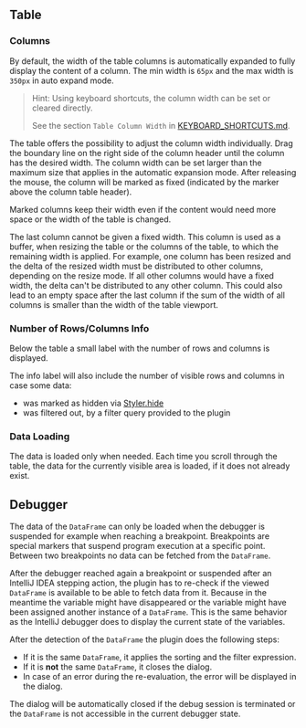 ## Table

### Columns

By default, the width of the table columns is automatically expanded to fully display the content of a column.
The min width is `65px` and the max width is `350px` in auto expand mode.

>Hint: Using keyboard shortcuts, the column width can be set or cleared directly.
>
> See the section `Table Column Width` in [KEYBOARD_SHORTCUTS.md](./KEYBOARD_SHORTCUTS.md).

The table offers the possibility to adjust the column width individually.
Drag the boundary line on the right side of the column header until the column has the desired width.
The column width can be set larger than the maximum size that applies in the automatic expansion mode.
After releasing the mouse, the column will be marked as fixed (indicated by the marker above the column table header).

Marked columns keep their width even if the content would need more space or the width of the table is changed.

The last column cannot be given a fixed width.
This column is used as a buffer, when resizing the table or the columns of the table, to which the remaining width is applied.
For example, one column has been resized and the delta of the resized width must be distributed to other columns, depending on the resize mode.
If all other columns would have a fixed width, the delta can't be distributed to any other column.
This could also lead to an empty space after the last column if the sum of the width of all columns is smaller than the width of the table viewport.

### Number of Rows/Columns Info
Below the table a small label with the number of rows and columns is displayed.

The info label will also include the number of visible rows and columns in case some data:
- was marked as hidden via [Styler.hide](https://pandas.pydata.org/docs/reference/api/pandas.io.formats.style.Styler.hide.html)
- was filtered out, by a filter query provided to the plugin


### Data Loading
The data is loaded only when needed.
Each time you scroll through the table, the data for the currently visible area is loaded, if it does not already exist.

## Debugger
The data of the `DataFrame` can only be loaded when the debugger is suspended for example when reaching a breakpoint.
Breakpoints are special markers that suspend program execution at a specific point.
Between two breakpoints no data can be fetched from the `DataFrame`.

After the debugger reached again a breakpoint or suspended after an IntelliJ IDEA stepping action, the plugin
has to re-check if the viewed `DataFrame` is available to be able to fetch data from it.
Because in the meantime the variable might have disappeared or the variable might have been assigned another
instance of a `DataFrame`.
This is the same behavior as the IntelliJ debugger does to display the current state of the variables.

After the detection of the `DataFrame` the plugin does the following steps:
- If it is the same `DataFrame`, it applies the sorting and the filter expression. 
- If it is **not** the same `DataFrame`, it closes the dialog.
- In case of an error during the re-evaluation, the error will be displayed in the dialog.

The dialog will be automatically closed if the debug session is terminated or the `DataFrame` is not accessible
in the current debugger state.